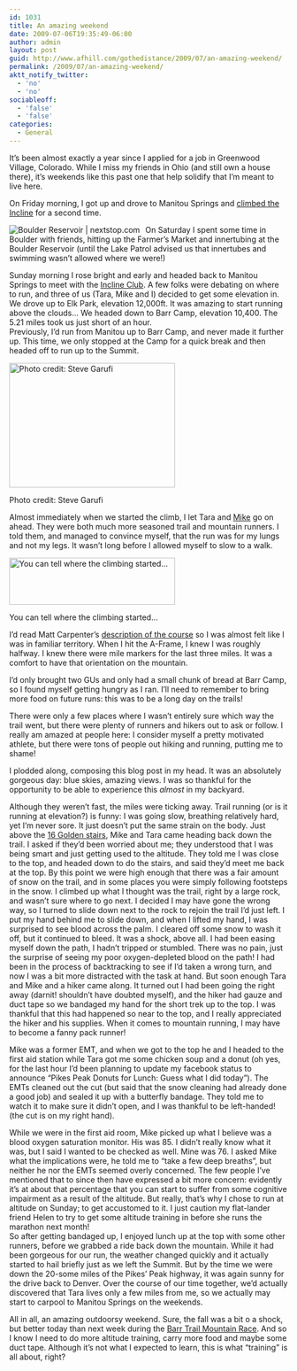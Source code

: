 ```yaml
---
id: 1031
title: An amazing weekend
date: 2009-07-06T19:35:49-06:00
author: admin
layout: post
guid: http://www.afhill.com/gothedistance/2009/07/an-amazing-weekend/
permalink: /2009/07/an-amazing-weekend/
aktt_notify_twitter:
  - 'no'
  - 'no'
sociableoff:
  - 'false'
  - 'false'
categories:
  - General
---
```

It&#8217;s been almost exactly a year since I applied for a job in Greenwood Village, Colorado. While I miss my friends in Ohio (and still own a house there), it&#8217;s weekends like this past one that help solidify that I&#8217;m meant to live here. 

On Friday morning, I got up and drove to Manitou Springs and [climbed the Incline](http://www.afhill.com/gothedistance/2009/07/andrea-vs-the-incline-take-two/) for a second time. 

[<img style="float: left; margin-right: 10px" alt="Boulder Reservoir | nextstop.com" title="Boulder Reservoir | nextstop.com" src="http://www.nextstop.com/widget/i/minicard/rUHrjjHwGGY.png" style="border:0;" />](http://www.nextstop.com/p/Ko45koI0qNs/boulder-reservoir/)On Saturday I spent some time in Boulder with friends, hitting up the Farmer&#8217;s Market and innertubing at the Boulder Reservoir (until the Lake Patrol advised us that innertubes and swimming wasn&#8217;t allowed where we were!) 

Sunday morning I rose bright and early and headed back to Manitou Springs to meet with the [Incline Club](http://inclineclub.com/index.htm). A few folks were debating on where to run, and three of us (Tara, Mike and I) decided to get some elevation in. We drove up to Elk Park, elevation 12,000ft. It was amazing to start running above the clouds&#8230; We headed down to Barr Camp, elevation 10,400. The 5.21 miles took us just short of an hour.  
Previously, I&#8217;d run from Manitou up to Barr Camp, and never made it further up. This time, we only stopped at the Camp for a quick break and then headed off to run up to the Summit. 

<div id="attachment_1032" style="width: 310px" class="wp-caption aligncenter">
  <a href="http://www.stevegarufi.com/mark.htm"><img aria-describedby="caption-attachment-1032" src="http://www.afhill.com/gothedistance/wp-content/uploads/2009/07/elkpark1-300x225.jpg" alt="Photo credit: Steve Garufi" title="Elk Park" width="300" height="225" class="size-medium wp-image-1032" /></a>
  
  <p id="caption-attachment-1032" class="wp-caption-text">
    Photo credit: Steve Garufi
  </p>
</div>

Almost immediately when we started the climb, I let Tara and [Mike](http://inclineclub.com/show.asp?name=Mike%20Sandlin) go on ahead. They were both much more seasoned trail and mountain runners. I told them, and managed to convince myself, that the run was for my lungs and not my legs. It wasn&#8217;t long before I allowed myself to slow to a walk.

<div id="attachment_1035" style="width: 310px" class="wp-caption aligncenter">
  <a href="http://www.afhill.com/gothedistance/wp-content/uploads/2009/07/summit.jpg"><img aria-describedby="caption-attachment-1035" src="http://www.afhill.com/gothedistance/wp-content/uploads/2009/07/summit-300x85.jpg" alt="You can tell where the climbing started..." title="Running Elk Park to the Summit" width="300" height="85" class="size-medium wp-image-1035" /></a>
  
  <p id="caption-attachment-1035" class="wp-caption-text">
    You can tell where the climbing started...
  </p>
</div>

I&#8217;d read Matt Carpenter&#8217;s [description of the course](http://skyrunner.com/ppcourse.htm) so I was almost felt like I was in familiar territory. When I hit the A-Frame, I knew I was roughly halfway. I knew there were mile markers for the last three miles. It was a comfort to have that orientation on the mountain. 

I&#8217;d only brought two GUs and only had a small chunk of bread at Barr Camp, so I found myself getting hungry as I ran. I&#8217;ll need to remember to bring more food on future runs: this was to be a long day on the trails!

There were only a few places where I wasn&#8217;t entirely sure which way the trail went, but there were plenty of runners and hikers out to ask or follow. I really am amazed at people here: I consider myself a pretty motivated athlete, but there were tons of people out hiking and running, putting me to shame! 

I plodded along, composing this blog post in my head. It was an absolutely gorgeous day: blue skies, amazing views. I was so thankful for the opportunity to be able to experience this _almost_ in my backyard.

Although they weren&#8217;t fast, the miles were ticking away. Trail running (or is it running at elevation?) is funny: I was going slow, breathing relatively hard, yet I&#8217;m never sore. It just doesn&#8217;t put the same strain on the body. Just above the [16 Golden stairs](http://skyrunner.com/ppcourse.htm#16), Mike and Tara came heading back down the trail. I asked if they&#8217;d been worried about me; they understood that I was being smart and just getting used to the altitude. They told me I was close to the top, and headed down to do the stairs, and said they&#8217;d meet me back at the top. By this point we were high enough that there was a fair amount of snow on the trail, and in some places you were simply following footsteps in the snow. I climbed up what I thought was the trail, right by a large rock, and wasn&#8217;t sure where to go next. I decided I may have gone the wrong way, so I turned to slide down next to the rock to rejoin the trail I&#8217;d just left. I put my hand behind me to slide down, and when I lifted my hand, I was surprised to see blood across the palm. I cleared off some snow to wash it off, but it continued to bleed. It was a shock, above all. I had been easing myself down the path, I hadn&#8217;t tripped or stumbled. There was no pain, just the surprise of seeing my poor oxygen-depleted blood on the path! I had been in the process of backtracking to see if I&#8217;d taken a wrong turn, and now I was a bit more distracted with the task at hand. But soon enough Tara and Mike and a hiker came along. It turned out I had been going the right away (darnit! shouldn&#8217;t have doubted myself), and the hiker had gauze and duct tape so we bandaged my hand for the short trek up to the top. I was thankful that this had happened so near to the top, and I really appreciated the hiker and his supplies. When it comes to mountain running, I may have to become a fanny pack runner! 

Mike was a former EMT, and when we got to the top he and I headed to the first aid station while Tara got me some chicken soup and a donut (oh yes, for the last hour I&#8217;d been planning to update my facebook status to announce &#8220;Pikes Peak Donuts for Lunch: Guess what I did today&#8221;). The EMTs cleaned out the cut (but said that the snow cleaning had already done a good job) and sealed it up with a butterfly bandage. They told me to watch it to make sure it didn&#8217;t open, and I was thankful to be left-handed! (the cut is on my right hand). 

While we were in the first aid room, Mike picked up what I believe was a blood oxygen saturation monitor. His was 85. I didn&#8217;t really know what it was, but I said I wanted to be checked as well. Mine was 76. I asked Mike what the implications were, he told me to &#8220;take a few deep breaths&#8221;, but neither he nor the EMTs seemed overly concerned. The few people I&#8217;ve mentioned that to since then have expressed a bit more concern: evidently it&#8217;s at about that percentage that you can start to suffer from some cognitive impairment as a result of the altitude. But really, that&#8217;s why I chose to run at altitude on Sunday; to get accustomed to it. I just caution my flat-lander friend Helen to try to get some altitude training in before she runs the marathon next month!  
So after getting bandaged up, I enjoyed lunch up at the top with some other runners, before we grabbed a ride back down the mountain. While it had been gorgeous for our run, the weather changed quickly and it actually started to hail briefly just as we left the Summit. But by the time we were down the 20-some miles of the Pikes&#8217; Peak highway, it was again sunny for the drive back to Denver. Over the course of our time together, we&#8217;d actually discovered that Tara lives only a few miles from me, so we actually may start to carpool to Manitou Springs on the weekends.

All in all, an amazing outdoorsy weekend. Sure, the fall was a bit o a shock, but better today than next week during the [Barr Trail Mountain Race](http://www.afhill.com/gothedistance/2009/05/barr-trail-mountain-race/). And so I know I need to do more altitude training, carry more food and maybe some duct tape. Although it&#8217;s not what I expected to learn, this is what &#8220;training&#8221; is all about, right?